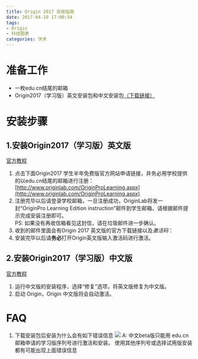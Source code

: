 ```yaml
---
title: Origin 2017 安装指南
date: 2017-04-10 17:00:54
tags:
- Origin
- 科技图表
categories: 学术
---
```

#  准备工作
- 一枚edu.cn结尾的邮箱
- Origin2017（学习版）英文安装包和中文安装包[（下载链接）](http://pan.baidu.com/s/1c25VyqG)

#  安装步骤
##  1.安装Origin2017（学习版）英文版
[官方教程](http://www.originlab.com/forum/topic.asp?TOPIC_ID=22328)
1. 点击下面Origin2017 学生半年免费版官方网站申请链接，并务必用学校提供的以edu.cn结尾的邮箱进行注册：  
[http://www.originlab.com/OriginProLearning.aspx](http://www.originlab.com/OriginProLearning.aspx)
2. 注册完毕以后请登录学校邮箱，一旦注册成功，OriginLab将发一封“OriginPro Learning Edition instruction”邮件到学生邮箱，请根据邮件提示完成安装注册即可。  
PS: 如果没有再收信箱看见这封信，请在垃圾邮件进一步确认。  
3. 收到的邮件里面会有Origin 2017 英文版的官方下载链接以及*激活码*：
4. 安装完毕以后请**务必**打开Origin英文版输入激活码进行激活。
##  2.安装Origin2017（学习版）中文版
[官方教程](http://www.originlab.com/forum/topic.asp?TOPIC_ID=24029)
1. 运行中文版的安装程序，选择“修复”选项，将英文版修复为中文版。
2. 启动 Origin，Origin 中文版将会自动激活。
#  FAQ
1. 下载安装包后安装为什么会有如下错误信息 
![](http://www.originlab.com/ftp/forum_and_kbase/Images/error_message_cn_learning_version.png) 
A: 中文beta版只能用 edu.cn 邮箱申请的学习版序列号进行激活和安装。 使用其他序列号或选择试用版安装都有可能出现上面错误信息



